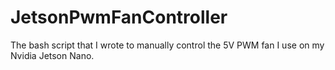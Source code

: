 # JetsonPwmFanController
The bash script that I wrote to manually control the 5V PWM fan I use on my Nvidia Jetson Nano.

